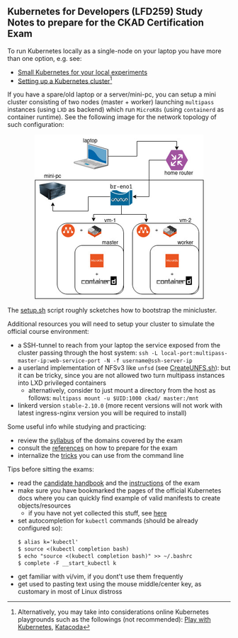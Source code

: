 ## Kubernetes for Developers (LFD259) Study Notes to prepare for the CKAD Certification Exam

To run Kubernetes locally as a single-node on your laptop you have more than one option, e.g. see:
- [Small Kubernetes for your local experiments](https://blog.flant.com/small-local-kubernetes-comparison/)
- [Setting up a Kubernetes cluster](https://www.armosec.io/blog/setting-up-kubernetes-cluster/)[^1]

If you have a spare/old laptop or a server/mini-pc, you can setup a mini cluster consisting of two nodes (master + worker) launching `multipass` instances (using `LXD` as backend) which run `MicroK8s` (using `containerd` as container runtime). See the following image for the network topology of such configuration:

<p align="center">
    <img src="mini-cluster-netword-diagram.jpg"/>
</p>

The [setup.sh](setup.sh) script roughly scketches how to bootstrap the minicluster.

Additional resources you will need to setup your cluster to simulate the official course environment:
- a SSH-tunnel to reach from your laptop the service exposed from the cluster passing through the host system: `ssh -L local-port:multipass-master-ip:web-service-port -N -f username@ssh-server-ip`
- a userland implementation of NFSv3 like `unfsd` (see [CreateUNFS.sh](CreateUNFS.sh)): but it can be tricky, since you are not allowed two turn multipass instances into LXD privileged containers
  - alternatively, consider to just mount a directory from the host as follows: `multipass mount -u $UID:1000 ckad/ master:/mnt`
- linkerd version `stable-2.10.0` (more recent versions will not work with latest ingress-nginx version you will be required to install)

Some useful info while studying and practicing:
- review the [syllabus](syllabus.md) of the domains covered by the exam
- consult the [references](references.md) on how to prepare for the exam
- internalize the [tricks](tricks.md) you can use from the command line

Tips before sitting the exams:
- read the [candidate handbook](https://docs.linuxfoundation.org/tc-docs/certification/lf-candidate-handbook) and the [instructions](https://docs.linuxfoundation.org/tc-docs/certification/tips-cka-and-ckad) of the exam
- make sure you have bookmarked the pages of the official Kubernetes docs where you can quickly find example of valid manifests to create objects/resources
  - if you have not yet collected this stuff, see [here](https://github.com/reetasingh/CKAD-Bookmarks)
- set autocompletion for `kubectl` commands (should be already configured so):
  ```
  $ alias k='kubectl'
  $ source <(kubectl completion bash)
  $ echo "source <(kubectl completion bash)" >> ~/.bashrc
  $ complete -F __start_kubectl k
  ```
- get familiar with vi/vim, if you dont't use them frequently
- get used to pasting text using the mouse middle/center key, as customary in most of Linux distross

[^1]: Alternatively, you may take into considerations online Kubernetes playgrounds such as the followings (not recommended): [Play with Kubernetes](https://labs.play-with-k8s.com/), [Katacoda](https://www.katacoda.com/courses/kubernetes/playground)
